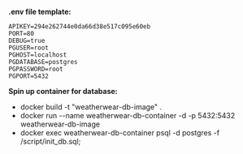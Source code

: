 **.env file template:**
```
APIKEY=294e262744e0da66d38e517c095e60eb
PORT=80
DEBUG=true
PGUSER=root
PGHOST=localhost
PGDATABASE=postgres
PGPASSWORD=root
PGPORT=5432
```

**Spin up container for database:**
* docker build -t "weatherwear-db-image" .
* docker run --name weatherwear-db-container -d -p 5432:5432 weatherwear-db-image
* docker exec weatherwear-db-container psql -d postgres -f /script/init_db.sql;

